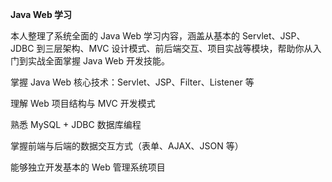 **Java Web 学习**

本人整理了系统全面的 Java Web 学习内容，涵盖从基本的 Servlet、JSP、JDBC 到三层架构、MVC 设计模式、前后端交互、项目实战等模块，帮助你从入门到实战全面掌握 Java Web 开发技能。

掌握 Java Web 核心技术：Servlet、JSP、Filter、Listener 等

理解 Web 项目结构与 MVC 开发模式

熟悉 MySQL + JDBC 数据库编程

掌握前端与后端的数据交互方式（表单、AJAX、JSON 等）

能够独立开发基本的 Web 管理系统项目
